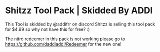 # Shitzz Tool Pack | Skidded By ADDI

This Tool is skidded by @addifrr on discord
Shitzz is selling this tool pack for $4.99 so why not have this for free? :)

The nitro redeemer in this pack is not working please go to https://github.com/daddiaddi/Redeemer for the new one!
